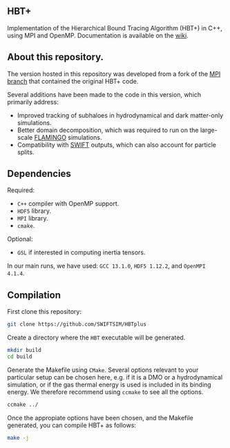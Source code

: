 ## HBT+

Implementation of the Hierarchical Bound Tracing Algorithm (HBT+) in C++, using MPI and OpenMP.
Documentation is available on the [wiki](https://github.com/Kambrian/HBT2/wiki).

## About this repository.

The version hosted in this repository was developed from a fork of the [MPI branch](https://github.com/Kambrian/HBTplus) that contained the original HBT+ code.

Several additions have been made to the code in this version, which primarily address:

 - Improved tracking of subhaloes in hydrodynamical and dark matter-only simulations.
 - Better domain decomposition, which was required to run on the large-scale [FLAMINGO](https://flamingo.strw.leidenuniv.nl/) simulations.
 - Compatibility with [SWIFT](https://swift.strw.leidenuniv.nl/) outputs, which can also account for particle splits.

## Dependencies

Required:

 - `C++` compiler with OpenMP support.
 - `HDF5` library.
 - `MPI` library.
 - `cmake`.

Optional:

 - `GSL` if interested in computing inertia tensors.

In our main runs, we have used: `GCC 13.1.0`, `HDF5 1.12.2`, and `OpenMPI 4.1.4`.

## Compilation

First clone this repository:
```bash
git clone https://github.com/SWIFTSIM/HBTplus
```

Create a directory where the `HBT` executable will be generated.
```bash
mkdir build
cd build
```

Generate the Makefile using `CMake`. Several options relevant to your particular setup
can be chosen here, e.g. if it is a DMO or a hydrodynamical simulation, or if the gas thermal energy 
is used is included in its binding energy. We therefore recommend using `ccmake` to see all the options.
```bash
ccmake ../
```

Once the appropiate options have been chosen, and the Makefile generated, you can compile HBT+ as follows:
```bash
make -j
```
